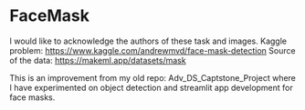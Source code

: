 # FaceMask
I would like to acknowledge the authors of these task and images. Kaggle problem: https://www.kaggle.com/andrewmvd/face-mask-detection Source of the data: https://makeml.app/datasets/mask

This is an improvement from my old repo: Adv_DS_Captstone_Project where I have experimented on object detection and streamlit app development for face masks.

